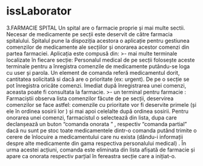 # issLaborator


3.FARMACIE SPITAL
Un spital are o farmacie proprie și mai multe sectii. Necesar de medicamente pe secții este deservit de către farmacia spitalului. Spitalul pune la dispoziția acestora o aplicație pentru gestiunea comenzilor de medicamente ale secțiilor și onorarea acestor comenzi din partea farmaciei. Aplicația este compusă din:
	>- mai multe terminale localizate în fiecare secție: Personalul medical de pe secții folosește aceste terminale pentru a înregistra comenzile de medicamente putându-se loga cu user și parola.  Un element de comanda referă medicamentul dorit, cantitatea solicitată si dacă are o prioritate (ex: urgent). De pe o secție se pot înregistra oricâte comenzi. Imediat după înregistrarea unei comenzi, aceasta poate fi consultata la farmacie.
	>- un terminal pentru farmacie : Farmaciștii observa lista comenzilor făcute de pe secții, deservirea comenzilor se face astfel: comenzile cu prioritate vor fi deservite primele (și ele în ordinea sosirii lor ) și mai apoi celelalte după ordinea sosirii. Pentru onorarea unei comenzi, farmacistul o selectează din lista, dupa care declanșează un buton “comanda onorata ” , respectiv “comanda partial” dacă nu sunt pe stoc toate medicamentele dintr-o comanda putând trimite o cerere de înlocuire a medicamentului care nu exista (dându-i informații despre alte medicamente din gama respectiva personalului medical) . În urma acestei acțiuni, comanda este eliminata din lista afișată de farmacie și apare ca onorata respectiv parțial  în fereastra secție care a inițiat-o.


